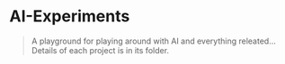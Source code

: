 # AI-Experiments

> A playground for playing around with AI and everything releated...
> Details of each project is in its folder.
